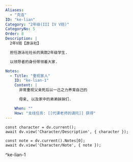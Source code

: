 ```yaml
---
Aliases:
  - "克连"
ID: "ke-lian"
Category: "2年级(III IV V班)"
CategoryNo: 5
Order: 8
Description: |
  2年V班【游泳社】

  担任游泳社社长的爽朗2年级学生.

  以领导者的身份带领着大家.

Notes:
  - Title: "重视家人"
    ID: "ke-lian-1"
    Content: |
      非常重视父亲死后以一己之力养育自己的

      母亲, 以及家中的弟弟妹妹们.

    When: ""
    How: "支线任务: [[代课老师的请托]] 获得"
---
```

```dataviewjs
const character = dv.current();
await dv.view('Character/Description', { character });
```

```dataviewjs
const note = dv.current().Notes[0];
await dv.view('Character/Note', { note });
```
^ke-lian-1